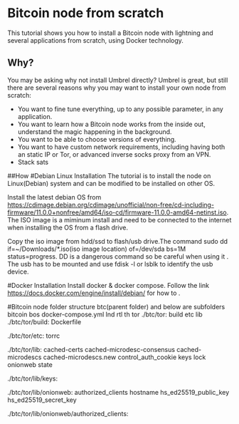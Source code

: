# Bitcoin node from scratch

This tutorial shows you how to install a Bitcoin node with lightning and several applications from scratch, using Docker technology.

## Why?

You may be asking why not install Umbrel directly? Umbrel is great, but still there are several reasons why you may want to install your own node from scratch:

- You want to fine tune everything, up to any possible parameter, in any application.
- You want to learn how a Bitcoin node works from the inside out, understand the magic happening in the background.
- You want to be able to choose versions of everything.
- You want to have custom network requirements, including having both an static IP or Tor, or advanced inverse socks proxy from an VPN.
- Stack sats

##How 
#Debian Linux Installation 
The tutorial is to install the node on Linux(Debian) system and can be modified to be installed on other OS.

Install the latest debian OS from https://cdimage.debian.org/cdimage/unofficial/non-free/cd-including-firmware/11.0.0+nonfree/amd64/iso-cd/firmware-11.0.0-amd64-netinst.iso. The ISO image is a miminum install and need to be connected to the internet when installing the OS from a flash drive.

Copy the iso image from hdd/ssd to flash/usb drive.The command sudo dd if=~/Downloads/*.iso(iso image location) of=/dev/sda bs=1M status=progress. DD is a dangerous command so be careful when using it . 
The usb has to be mounted and use fdisk -l or lsblk to identify the usb device.

#Docker Installation 
 Install docker & docker compose. Follow the link https://docs.docker.com/engine/install/debian/ for how to . 
 
 #Bitcoin node folder structure 
 btc(parent folder) and below are subfolders
bitcoin  bos  docker-compose.yml lnd	rtl  th  tor
./btc/tor:
build  etc  lib
./btc/tor/build:
Dockerfile

./btc/tor/etc:
torrc

./btc/tor/lib:
cached-certs  cached-microdesc-consensus  cached-microdescs  cached-microdescs.new  control_auth_cookie  keys  lock  onionweb  state

./btc/tor/lib/keys:

./btc/tor/lib/onionweb:
authorized_clients  hostname  hs_ed25519_public_key  hs_ed25519_secret_key

./btc/tor/lib/onionweb/authorized_clients:


